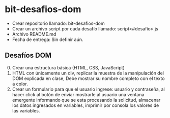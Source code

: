 # bit-desafios-dom
- Crear repositorio llamado: bit-desafios-dom
- Crear un archivo script por cada desafío llamado: script<#desafío>.js
- Archivo README.md
- Fecha de entrega: Sin definir aún.

## Desafíos DOM
0. Crear una estructura básica (HTML, CSS, JavaScript)
1. HTML con únicamente un div, replicar la muestra de la manipulación del DOM
explicada en clase, Debe mostrar su nombre completo con el texto a color.
2. Crear un formulario para que el usuario ingrese: usuario y contraseña, al
hacer click al botón de enviar mostrarle al usuario una ventana emergente
informando que se esta procesando la solicitud, almacenar los datos ingresados
en variables, imprimir por consola los valores de las variables.
